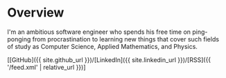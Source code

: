 # Overview

I'm an ambitious software engineer who spends his free time on ping-ponging from procrastination to learning new things that cover such fields of study as Computer Science, Applied Mathematics, and Physics.

[[GitHub]({{ site.github_url }})/[LinkedIn]({{ site.linkedin_url }})/[RSS]({{ '/feed.xml' | relative_url }})]

